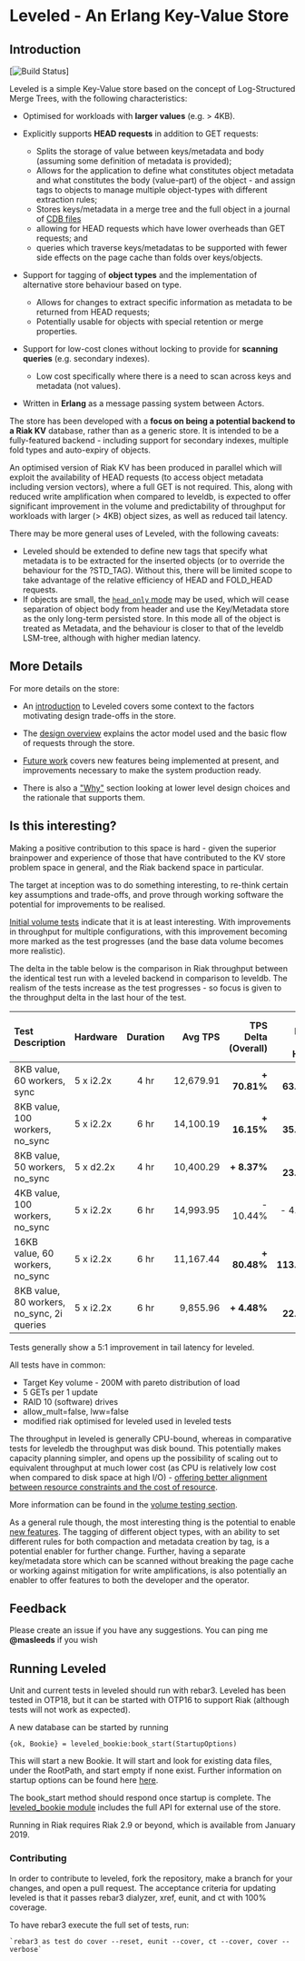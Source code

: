 # Leveled - An Erlang Key-Value Store

## Introduction

[![Build Status](https://github.com/martinsumner/leveled/actions/workflows/erlang.yml/badge.svg?branch=develop-3.1)]

Leveled is a simple Key-Value store based on the concept of Log-Structured Merge Trees, with the following characteristics:

- Optimised for workloads with <b>larger values</b> (e.g. > 4KB).

- Explicitly supports <b>HEAD requests</b> in addition to GET requests:
  - Splits the storage of value between keys/metadata and body (assuming some definition of metadata is provided);
  - Allows for the application to define what constitutes object metadata and what constitutes the body (value-part) of the object - and assign tags to objects to manage multiple object-types with different extraction rules;
  - Stores keys/metadata in a merge tree and the full object in a journal of [CDB files](https://en.wikipedia.org/wiki/Cdb_(software))
  - allowing for HEAD requests which have lower overheads than GET requests; and
  - queries which traverse keys/metadatas to be supported with fewer side effects on the page cache than folds over keys/objects.

- Support for tagging of <b>object types</b> and the implementation of alternative store behaviour based on type.
  - Allows for changes to extract specific information as metadata to be returned from HEAD requests;
  - Potentially usable for objects with special retention or merge properties.

- Support for low-cost clones without locking to provide for <b>scanning queries</b> (e.g. secondary indexes).
  - Low cost specifically where there is a need to scan across keys and metadata (not values).

- Written in <b>Erlang</b> as a message passing system between Actors.

The store has been developed with a <b>focus on being a potential backend to a Riak KV</b> database, rather than as a generic store.  It is intended to be a fully-featured backend - including support for secondary indexes, multiple fold types and auto-expiry of objects.

An optimised version of Riak KV has been produced in parallel which will exploit the availability of HEAD requests (to access object metadata including version vectors), where a full GET is not required.  This, along with reduced write amplification when compared to leveldb, is expected to offer significant improvement in the volume and predictability of throughput for workloads with larger (> 4KB) object sizes, as well as reduced tail latency.

There may be more general uses of Leveled, with the following caveats:
  - Leveled should be extended to define new tags that specify what metadata is to be extracted for the inserted objects (or to override the behaviour for the ?STD_TAG).  Without this, there will be limited scope to take advantage of the relative efficiency of HEAD and FOLD_HEAD requests.
  - If objects are small, the [`head_only` mode](docs/STARTUP_OPTIONS.md#head-only) may be used, which will cease separation of object body from header and use the Key/Metadata store as the only long-term persisted store.  In this mode all of the object is treated as Metadata, and the behaviour is closer to that of the leveldb LSM-tree, although with higher median latency.

## More Details

For more details on the store:

- An [introduction](docs/INTRO.md) to Leveled covers some context to the factors motivating design trade-offs in the store.

- The [design overview](docs/DESIGN.md) explains the actor model used and the basic flow of requests through the store.

- [Future work](docs/FUTURE.md) covers new features being implemented at present, and improvements necessary to make the system production ready.

- There is also a ["Why"](docs/WHY.md) section looking at lower level design choices and the rationale that supports them.

## Is this interesting?

Making a positive contribution to this space is hard - given the superior brainpower and experience of those that have contributed to the KV store problem space in general, and the Riak backend space in particular.

The target at inception was to do something interesting, to re-think certain key assumptions and trade-offs, and prove through working software the potential for improvements to be realised.

[Initial volume tests](docs/VOLUME.md) indicate that it is at least interesting.  With improvements in throughput for multiple configurations, with this improvement becoming more marked as the test progresses (and the base data volume becomes more realistic).  

The delta in the table below  is the comparison in Riak throughput between the identical test run with a leveled backend in comparison to leveldb.  The realism of the tests increase as the test progresses - so focus is given to the throughput delta in the last hour of the test.

Test Description                  | Hardware     | Duration |Avg TPS    | TPS Delta (Overall)  | TPS Delta (Last Hour)
:---------------------------------|:-------------|:--------:|----------:|-----------------:|-------------------:
8KB value, 60 workers, sync       | 5 x i2.2x    | 4 hr     | 12,679.91 | <b>+ 70.81%</b>  | <b>+ 63.99%</b>
8KB value, 100 workers, no_sync   | 5 x i2.2x    | 6 hr     | 14,100.19 | <b>+ 16.15%</b>  | <b>+ 35.92%</b>
8KB value, 50 workers, no_sync    | 5 x d2.2x    | 4 hr     | 10,400.29 | <b>+  8.37%</b>  | <b>+ 23.51%</b>
4KB value, 100 workers, no_sync   | 5 x i2.2x    | 6 hr     | 14,993.95 | - 10.44%  | - 4.48%
16KB value, 60 workers, no_sync   | 5 x i2.2x    | 6 hr     | 11,167.44 | <b>+ 80.48%</b>  | <b>+ 113.55%</b>
8KB value, 80 workers, no_sync, 2i queries | 5 x i2.2x | 6 hr | 9,855.96 | <b>+ 4.48%</b> | <b>+ 22.36%</b>

Tests generally show a 5:1 improvement in tail latency for leveled.

All tests have in common:

- Target Key volume - 200M with pareto distribution of load
- 5 GETs per 1 update
- RAID 10 (software) drives
- allow_mult=false, lww=false
- modified riak optimised for leveled used in leveled tests

The throughput in leveled is generally CPU-bound, whereas in comparative tests for leveledb the throughput was disk bound.  This potentially makes capacity planning simpler, and opens up the possibility of scaling out to equivalent throughput at much lower cost (as CPU is relatively low cost when compared to disk space at high I/O) - [offering better alignment between resource constraints and the cost of resource](docs/INTRO.md).

More information can be found in the [volume testing section](docs/VOLUME.md).

As a general rule though, the most interesting thing is the potential to enable [new features](docs/FUTURE.md).  The tagging of different object types, with an ability to set different rules for both compaction and metadata creation by tag, is a potential enabler for further change.   Further, having a separate key/metadata store which can be scanned without breaking the page cache or working against mitigation for write amplifications, is also potentially an enabler to offer features to both the developer and the operator.

## Feedback

Please create an issue if you have any suggestions.  You can ping me <b>@masleeds</b> if you wish

## Running Leveled

Unit and current tests in leveled should run with rebar3.  Leveled has been tested in OTP18, but it can be started with OTP16 to support Riak (although tests will not work as expected).  

A new database can be started by running

```
{ok, Bookie} = leveled_bookie:book_start(StartupOptions)   
```

This will start a new Bookie.  It will start and look for existing data files, under the RootPath, and start empty if none exist.  Further information on startup options can be found here [here](docs/STARTUP_OPTIONS.md).

The book_start method should respond once startup is complete.  The [leveled_bookie module](src/leveled_bookie.erl) includes the full API for external use of the store.

Running in Riak requires Riak 2.9 or beyond, which is available from January 2019.

### Contributing

In order to contribute to leveled, fork the repository, make a branch
for your changes, and open a pull request. The acceptance criteria for
updating leveled is that it passes rebar3 dialyzer, xref, eunit, and
ct with 100% coverage.

To have rebar3 execute the full set of tests, run:

    `rebar3 as test do cover --reset, eunit --cover, ct --cover, cover --verbose`
